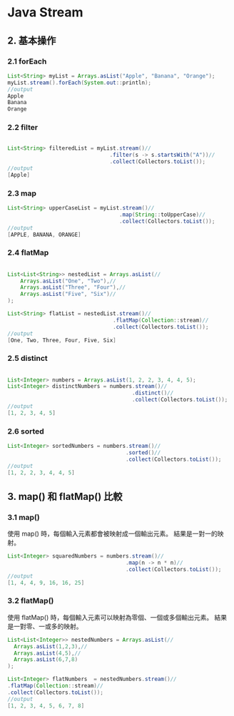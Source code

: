 

# Java Stream 

## 2. 基本操作

### 2.1 forEach
```java
List<String> myList = Arrays.asList("Apple", "Banana", "Orange");
myList.stream().forEach(System.out::println);
//output
Apple
Banana
Orange
```
### 2.2 filter
```java

List<String> filteredList = myList.stream()//
                                .filter(s -> s.startsWith("A"))//
                                .collect(Collectors.toList());
//output
[Apple]
```
### 2.3 map
```java
List<String> upperCaseList = myList.stream()//
                                   .map(String::toUpperCase)//
                                   .collect(Collectors.toList());
//output
[APPLE, BANANA, ORANGE]
```
### 2.4 flatMap
```java
 
List<List<String>> nestedList = Arrays.asList(//
    Arrays.asList("One", "Two"),//
    Arrays.asList("Three", "Four"),//
    Arrays.asList("Five", "Six")//
);

List<String> flatList = nestedList.stream()//
                                 .flatMap(Collection::stream)//
                                 .collect(Collectors.toList());
//output
[One, Two, Three, Four, Five, Six]
```
### 2.5 distinct
```java
 
List<Integer> numbers = Arrays.asList(1, 2, 2, 3, 4, 4, 5);
List<Integer> distinctNumbers = numbers.stream()//
                                       .distinct()//
                                       .collect(Collectors.toList());
//output
[1, 2, 3, 4, 5]
```
### 2.6 sorted
```java
List<Integer> sortedNumbers = numbers.stream()//
                                     .sorted()//
                                     .collect(Collectors.toList());
//output
[1, 2, 2, 3, 4, 4, 5]
```
## 3. map() 和 flatMap() 比較
### 3.1 map()
使用 map() 時，每個輸入元素都會被映射成一個輸出元素。
結果是一對一的映射。
```java
List<Integer> squaredNumbers = numbers.stream()//
                                     .map(n -> n * n)//
                                     .collect(Collectors.toList());
//output
[1, 4, 4, 9, 16, 16, 25]

```
### 3.2 flatMap()
使用 flatMap() 時，每個輸入元素可以映射為零個、一個或多個輸出元素。
結果是一對零、一或多的映射。
```java
List<List<Integer>> nestedNumbers = Arrays.asList(//
  Arrays.asList(1,2,3),//
  Arrays.asList(4,5),//
  Arrays.asList(6,7,8)
);

List<Integer> flatNumbers  = nestedNumbers.stream()//
.flatMap(Collection::stream)//
.collect(Collectors.toList());
//output
[1, 2, 3, 4, 5, 6, 7, 8]
```